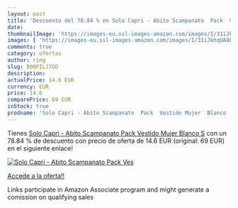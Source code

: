 ```yaml
---
layout: post
title: 'Descuento del 78.84 % en Solo Capri - Abito Scampanato  Pack  Ves'
date: 
thumbnailImage: 'https://images-eu.ssl-images-amazon.com/images/I/31iJkhqUA8L._SL200_.jpg'
images: [ 'https://images-eu.ssl-images-amazon.com/images/I/31iJkhqUA8L._SL200_.jpg' ]
comments: true
category: ofertas
author: ring
slug: B00PILJ7GO
description:
actualPrice: 14.6 EUR
currency: EUR
price: 14.6
comparePrice: 69 EUR
inStock: true
prodname: 'Solo Capri - Abito Scampanato  Pack  Vestido Mujer  Blanco  S'
---
```


Tienes [Solo Capri - Abito Scampanato  Pack  Vestido Mujer  Blanco  S](https://www.amazon.es/dp/B00PILJ7GO/?tag=tolees-21) con un 78.84 % de descuento con precio de oferta de 14.6 EUR (original: 69 EUR) en el siguiente enlace!

[![Solo Capri - Abito Scampanato  Pack  Ves](https://images-eu.ssl-images-amazon.com/images/I/31iJkhqUA8L._SL200_.jpg)](https://www.amazon.es/dp/B00PILJ7GO/?tag=tolees-21)

[Accede a la oferta!!](https://www.amazon.es/dp/B00PILJ7GO/?tag=tolees-21)

Links participate in Amazon Associate program and might generate a comission on qualifying sales


